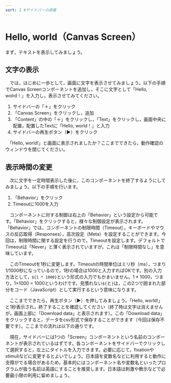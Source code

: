 ```yaml
---
sort: 2 #サイドバーの順番
---
```


# Hello, world（Canvas Screen）
まず，テキストを表示してみましょう。

## 文字の表示

　では，はじめに一歩として，画面に文字を表示させてみましょう。以下の手順でCanvas Screenコンポーネントを追加し，そこに文字として「Hello, wolrd！」を入力し，表示させてみてください。

1. サイドバーの「＋」をクリック
2. 「Canvas Screen」をクリックし，追加
3. 「Content」の中の「＋」をクリックし，「Text」をクリックし，画面中央に配置，配置したTextに「Hello, world！」と入力
4. サイドバーの再生ボタン（▶）をクリック

　「Hello, world!」と画面に表示されましたか？ここまでできたら，動作確認のウィンドウを閉じてください。

## 表示時間の変更

　次に文字を一定時間表示した後に，このコンポーネントを終了するようにしてみましょう。以下の手順を行います。

1. 「Behavior」をクリック
2.  Timeoutに1000を入力

　コンポーネントに対する制御は右上の「Behavior」という設定から可能です。「Behavior」をクリックすると，様々な制御設定が表示されます。「Behavior」では，コンポーネントの制限時間（Timeout），キーボードやマウスの反応取得（Responses），高次設定（Meta）を設定することができます。今回は，制限時間に関する設定を行うので，Timeoutを設定します。デフォルトでTimeoutは「Never」と薄く表示されていますが，これは「制限時間なし」を意味しています。

　このTimeoutを1秒に変更します。Timeoutの時間単位はミリ秒（ms），つまり1/1000秒になっているので，1秒の場合は1000と入力すればOKです。別の入力方法として，`${1 * 1000}`という形式の入力でもかまいません。1 * 1000，つまり，1×1000 = 1000というわけです。見慣れない`${`と`}`は，この2つで囲まれた部分をコード（JavaScript）として実行するという意味になります。

　ここまでできたら，再生ボタン（▶）を押してみましょう。「Hello, world!」と1秒表示され，終了することを確認してください（終了時は文字は消えませんが，画面上部に「Download data」と表示されます）。この「Download data」をクリックすると，データをcsv形式で保存することができます（今回は保存不要です）。ここまでの流れは以下の通りです。

　現在，サイドバーには1つの「Screen」コンポーネントという名前のコンポーネントが表示されているはずです。各コンポーネントをサイドバーでクリックして選択すると，左上にタイトルを入力できます。必要に応じて，fixationやstimuliなどに変更するとよいでしょう。日本語を変数名などに利用すると動作に支障がでる場合があるため，基本的にはコンポーネント名や変数名といったプログラムが扱う名前は英語にすることを推奨します。日本語は刺激や教示などで必要最小限の利用に留めましょう。